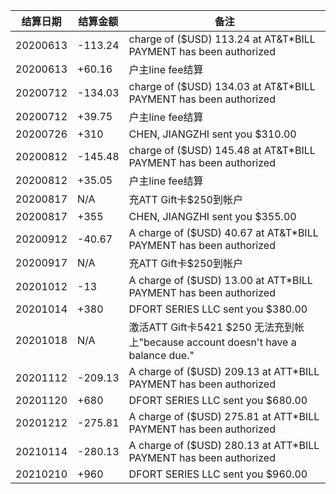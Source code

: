 结算日期|结算金额|备注
---|---|---
20200613|-113.24|charge of ($USD) 113.24 at AT&T*BILL PAYMENT has been authorized
20200613|+60.16|户主line fee结算
20200712|-134.03|charge of ($USD) 134.03 at AT&T*BILL PAYMENT has been authorized
20200712|+39.75|户主line fee结算
20200726|+310|CHEN, JIANGZHI sent you $310.00
20200812|-145.48|charge of ($USD) 145.48 at AT&T*BILL PAYMENT has been authorized
20200812|+35.05| 户主line fee结算
20200817|N/A|充ATT Gift卡$250到帐户
20200817|+355|CHEN, JIANGZHI sent you $355.00
20200912|-40.67|A charge of ($USD) 40.67 at AT&T*BILL PAYMENT has been authorized
20200917|N/A|充ATT Gift卡$250到帐户
20201012|-13|A charge of ($USD) 13.00 at ATT*BILL PAYMENT has been authorized
20201014|+380|DFORT SERIES LLC sent you $380.00
20201018|N/A|激活ATT Gift卡5421 $250 无法充到帐上"because account doesn't have a balance due."
20201112|-209.13|A charge of ($USD) 209.13 at ATT*BILL PAYMENT has been authorized
20201120|+680|DFORT SERIES LLC sent you $680.00
20201212|-275.81|A charge of ($USD) 275.81 at ATT*BILL PAYMENT has been authorized
20210114|-280.13|A charge of ($USD) 280.13 at ATT*BILL PAYMENT has been authorized
20210210|+960|DFORT SERIES LLC sent you $960.00
